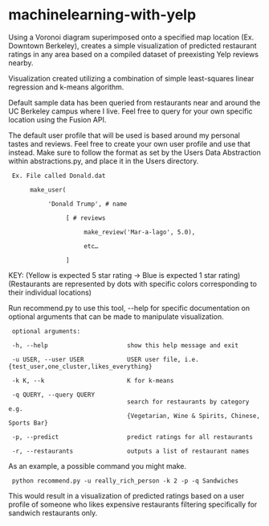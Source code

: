 # machinelearning-with-yelp

Using a Voronoi diagram superimposed onto a specified map location (Ex. Downtown Berkeley), creates a simple visualization of predicted restaurant ratings in any area based on a compiled dataset of preexisting Yelp reviews nearby.

Visualization created utilizing a combination of simple least-squares linear regression and k-means algorithm.

Default sample data has been queried from restaurants near and around the UC Berkeley campus where I live. Feel free to query for your own specific location using the Fusion API.

The default user profile that will be used is based around my personal tastes and reviews. Feel free to create your own user profile and use that instead. Make sure to follow the format as set by the Users Data Abstraction within abstractions.py, and place it in the Users directory.

     Ex. File called Donald.dat

          make_user(

               'Donald Trump', # name

                    [ # reviews

                         make_review('Mar-a-lago', 5.0),
                         
                         etc…

                    ]

KEY: (Yellow is expected 5 star rating -> Blue is expected 1 star rating) (Restaurants are represented by dots with specific colors corresponding to their individual locations)

Run recommend.py to use this tool, --help for specific documentation on optional arguments that can be made to manipulate visualization.

     optional arguments:

     -h, --help                      show this help message and exit
                                     
     -u USER, --user USER            USER user file, i.e. {test_user,one_cluster,likes_everything}
                                     
     -k K, --k                       K for k-means
                                       
     -q QUERY, --query QUERY                 
                                     search for restaurants by category e.g. 
                                     {Vegetarian, Wine & Spirits, Chinese, Sports Bar}
                                      
     -p, --predict                   predict ratings for all restaurants
                                      
     -r, --restaurants               outputs a list of restaurant names

As an example, a possible command you might make.

     python recommend.py -u really_rich_person -k 2 -p -q Sandwiches 

This would result in a visualization of predicted ratings based on a user profile of someone who likes expensive restaurants filtering specifically for sandwich restaurants only.
